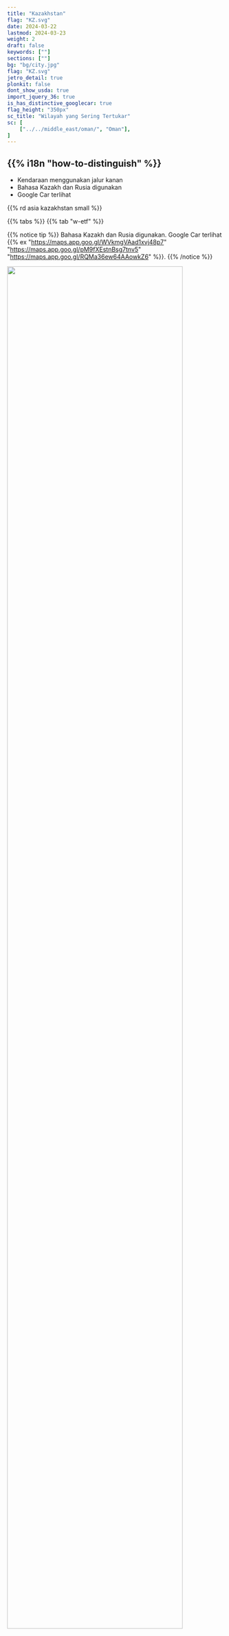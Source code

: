 ```yaml
---
title: "Kazakhstan"
flag: "KZ.svg"
date: 2024-03-22
lastmod: 2024-03-23
weight: 2
draft: false
keywords: [""]
sections: [""]
bg: "bg/city.jpg"
flag: "KZ.svg"
jetro_detail: true
plonkit: false
dont_show_usda: true
import_jquery_36: true
is_has_distinctive_googlecar: true
flag_height: "350px"
sc_title: "Wilayah yang Sering Tertukar"
sc: [
    ["../../middle_east/oman/", "Oman"],
]
---
```


<div class="main-desciption country-description">
    <h2 class="section-title">{{% i18n "how-to-distinguish" %}}</h2>
    <ul class="rule-list">
        <li>Kendaraan menggunakan <span class="quiz">jalur kanan</span></li>
        <li>Bahasa Kazakh dan Rusia digunakan</li>
        <li>Google Car terlihat</li>
    </ul>
    {{% rd asia kazakhstan small %}}
</div>

{{% tabs %}}
{{% tab "w-etf" %}}

{{% notice tip %}}
Bahasa Kazakh dan Rusia digunakan. Google Car terlihat {{% ex "https://maps.app.goo.gl/WVkmgVAad1xvj48p7" "https://maps.app.goo.gl/pM9fXEstnBsg7tnv5" "https://maps.app.goo.gl/RQMa36ew64AAowkZ6" %}}.
{{% /notice %}}

<div class="googlemap-if unclickable">
<img src="/rule/asia/kazakhstan/img_6003.jpg" width="90%">
</div>

{{% notice tip %}}
Pada beberapa pelat nomor, bendera berwarna biru muda Kazakhstan terlihat di sisi kiri.
{{% /notice %}}

{{% lb 50 small %}}
<img src="/rule/asia/kazakhstan/Казахстан2012-01.gif" class="resolution-small" width="50%" />
{{% /lb %}}

{{% /tab %}}
{{% /tabs %}}

